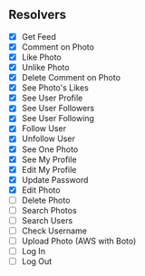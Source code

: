## Resolvers

- [x] Get Feed
- [x] Comment on Photo
- [x] Like Photo
- [x] Unlike Photo
- [x] Delete Comment on Photo
- [x] See Photo's Likes
- [x] See User Profile
- [x] See User Followers
- [x] See User Following
- [x] Follow User
- [x] Unfollow User
- [x] See One Photo
- [x] See My Profile
- [x] Edit My Profile
- [x] Update Password
- [x] Edit Photo
- [ ] Delete Photo
- [ ] Search Photos
- [ ] Search Users
- [ ] Check Username
- [ ] Upload Photo (AWS with Boto)
- [ ] Log In
- [ ] Log Out
